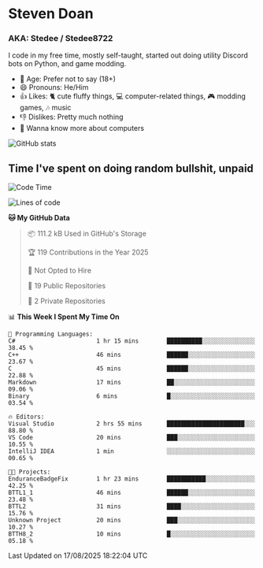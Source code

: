 # Steven Doan
### AKA: Stedee / Stedee8722
I code in my free time, mostly self-taught, started out doing utility Discord bots on Python, and game modding.

- 🤔 Age: Prefer not to say (18+)
- 😄 Pronouns: He/Him
- 👍 Likes: 🐈 cute fluffy things, 💻 computer-related things, 🎮 modding games, 🎶 music
- 👎 Dislikes: Pretty much nothing
- 🥹 Wanna know more about computers

![GitHub stats](https://github-readme-stats-iota-mocha-40.vercel.app/api?username=Stedee8722&show=prs_merged,prs_merged_percentage&show_icons=true&theme=transparent)

## Time I've spent on doing random bullshit, unpaid
<!--START_SECTION:Time I've spent on doing random bullshit, unpaid-->
![Code Time](http://img.shields.io/badge/Code%20Time-307%20hrs%2051%20mins-blue)

![Lines of code](https://img.shields.io/badge/From%20Hello%20World%20I%27ve%20Written-87.2%20thousand%20lines%20of%20code-blue)

**🐱 My GitHub Data** 

> 📦 111.2 kB Used in GitHub's Storage 
 > 
> 🏆 119 Contributions in the Year 2025
 > 
> 🚫 Not Opted to Hire
 > 
> 📜 19 Public Repositories 
 > 
> 🔑 2 Private Repositories 
 > 
📊 **This Week I Spent My Time On** 

```text
💬 Programming Languages: 
C#                       1 hr 15 mins        ██████████░░░░░░░░░░░░░░░   38.45 % 
C++                      46 mins             ██████░░░░░░░░░░░░░░░░░░░   23.67 % 
C                        45 mins             ██████░░░░░░░░░░░░░░░░░░░   22.88 % 
Markdown                 17 mins             ██░░░░░░░░░░░░░░░░░░░░░░░   09.06 % 
Binary                   6 mins              █░░░░░░░░░░░░░░░░░░░░░░░░   03.54 % 

🔥 Editors: 
Visual Studio            2 hrs 55 mins       ██████████████████████░░░   88.80 % 
VS Code                  20 mins             ███░░░░░░░░░░░░░░░░░░░░░░   10.55 % 
IntelliJ IDEA            1 min               ░░░░░░░░░░░░░░░░░░░░░░░░░   00.65 % 

🐱‍💻 Projects: 
EnduranceBadgeFix        1 hr 23 mins        ███████████░░░░░░░░░░░░░░   42.25 % 
BTTL1_1                  46 mins             ██████░░░░░░░░░░░░░░░░░░░   23.48 % 
BTTL2                    31 mins             ████░░░░░░░░░░░░░░░░░░░░░   15.76 % 
Unknown Project          20 mins             ███░░░░░░░░░░░░░░░░░░░░░░   10.27 % 
BTTH8_2                  10 mins             █░░░░░░░░░░░░░░░░░░░░░░░░   05.18 % 
```


 Last Updated on 17/08/2025 18:22:04 UTC
<!--END_SECTION:Time I've spent on doing random bullshit, unpaid-->

